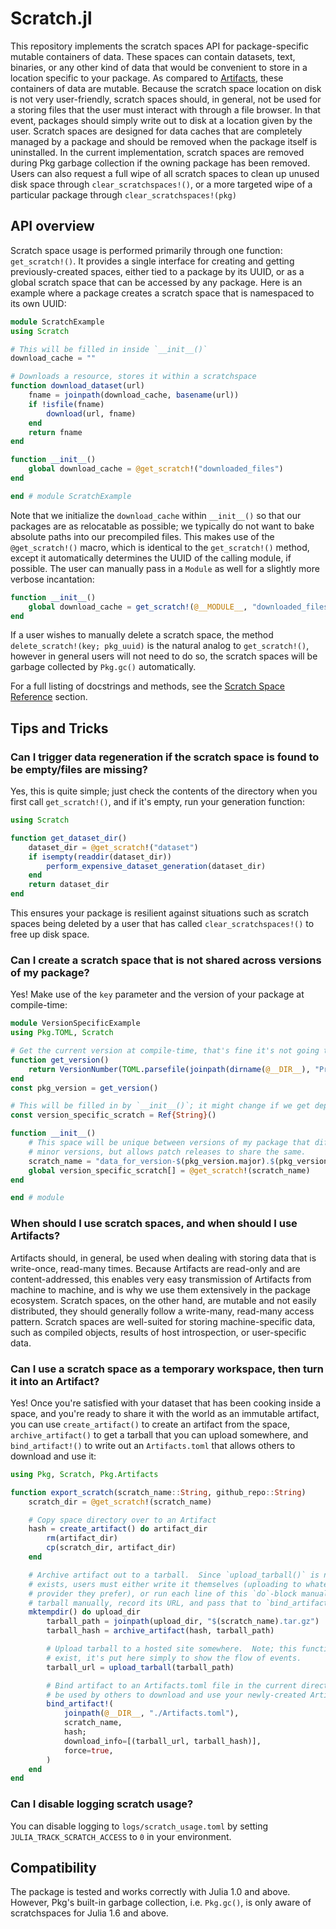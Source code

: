 # Scratch.jl

This repository implements the scratch spaces API for package-specific mutable containers of data.
These spaces can contain datasets, text, binaries, or any other kind of data that would be convenient to store in a location specific to your package.
As compared to [Artifacts](https://pkgdocs.julialang.org/v1/artifacts/), these containers of data are mutable.
Because the scratch space location on disk is not very user-friendly, scratch spaces should, in general, not be used for a storing files that the user must interact with through a file browser.
In that event, packages should simply write out to disk at a location given by the user.
Scratch spaces are designed for data caches that are completely managed by a package and should be removed when the package itself is uninstalled.
In the current implementation, scratch spaces are removed during Pkg garbage collection if the owning package has been removed.
Users can also request a full wipe of all scratch spaces to clean up unused disk space through `clear_scratchspaces!()`, or a more targeted wipe of a particular package through `clear_scratchspaces!(pkg)`

## API overview

Scratch space usage is performed primarily through one function: `get_scratch!()`.
It provides a single interface for creating and getting previously-created spaces, either tied to a package by its UUID, or as a global scratch space that can be accessed by any package.
Here is an example where a package creates a scratch space that is namespaced to its own UUID:

```julia
module ScratchExample
using Scratch

# This will be filled in inside `__init__()`
download_cache = ""

# Downloads a resource, stores it within a scratchspace
function download_dataset(url)
    fname = joinpath(download_cache, basename(url))
    if !isfile(fname)
        download(url, fname)
    end
    return fname
end

function __init__()
    global download_cache = @get_scratch!("downloaded_files")
end

end # module ScratchExample
```

Note that we initialize the `download_cache` within `__init__()` so that our packages are as relocatable as possible; we typically do not want to bake absolute paths into our precompiled files.
This makes use of the `@get_scratch!()` macro, which is identical to the `get_scratch!()` method, except it automatically determines the UUID of the calling module, if possible. The user can manually pass in a `Module` as well for a slightly more verbose incantation:
```julia
function __init__()
    global download_cache = get_scratch!(@__MODULE__, "downloaded_files")
end
```

If a user wishes to manually delete a scratch space, the method `delete_scratch!(key; pkg_uuid)` is the natural analog to `get_scratch!()`, however in general users will not need to do so, the scratch spaces will be garbage collected by `Pkg.gc()` automatically.

For a full listing of docstrings and methods, see the [Scratch Space Reference](@ref) section.


## Tips and Tricks

### Can I trigger data regeneration if the scratch space is found to be empty/files are missing?

Yes, this is quite simple; just check the contents of the directory when you first call `get_scratch!()`, and if it's empty, run your generation function:

```julia
using Scratch

function get_dataset_dir()
    dataset_dir = @get_scratch!("dataset")
    if isempty(readdir(dataset_dir))
        perform_expensive_dataset_generation(dataset_dir)
    end
    return dataset_dir
end
```

This ensures your package is resilient against situations such as scratch spaces being deleted by a user that has called `clear_scratchspaces!()` to free up disk space.

### Can I create a scratch space that is not shared across versions of my package?

Yes!  Make use of the `key` parameter and the version of your package at compile-time:

```julia
module VersionSpecificExample
using Pkg.TOML, Scratch

# Get the current version at compile-time, that's fine it's not going to change. ;)
function get_version()
    return VersionNumber(TOML.parsefile(joinpath(dirname(@__DIR__), "Project.toml"))["version"])
end
const pkg_version = get_version()

# This will be filled in by `__init__()`; it might change if we get deployed somewhere
const version_specific_scratch = Ref{String}()

function __init__()
    # This space will be unique between versions of my package that different major and
    # minor versions, but allows patch releases to share the same.
    scratch_name = "data_for_version-$(pkg_version.major).$(pkg_version.minor)"
    global version_specific_scratch[] = @get_scratch!(scratch_name)
end

end # module
```

### When should I use scratch spaces, and when should I use Artifacts?

Artifacts should, in general, be used when dealing with storing data that is write-once, read-many times.
Because Artifacts are read-only and are content-addressed, this enables very easy transmission of Artifacts from machine to machine, and is why we use them extensively in the package ecosystem.
Scratch spaces, on the other hand, are mutable and not easily distributed, they should generally follow a write-many, read-many access pattern.
Scratch spaces are well-suited for storing machine-specific data, such as compiled objects, results of host introspection, or user-specific data.

### Can I use a scratch space as a temporary workspace, then turn it into an Artifact?

Yes!  Once you're satisfied with your dataset that has been cooking inside a space, and you're ready to share it with the world as an immutable artifact, you can use `create_artifact()` to create an artifact from the space, `archive_artifact()` to get a tarball that you can upload somewhere, and `bind_artifact!()` to write out an `Artifacts.toml` that allows others to download and use it:

```julia
using Pkg, Scratch, Pkg.Artifacts

function export_scratch(scratch_name::String, github_repo::String)
    scratch_dir = @get_scratch!(scratch_name)

    # Copy space directory over to an Artifact
    hash = create_artifact() do artifact_dir
        rm(artifact_dir)
        cp(scratch_dir, artifact_dir)
    end

    # Archive artifact out to a tarball.  Since `upload_tarball()` is not a function that
    # exists, users must either write it themselves (uploading to whatever hosting
    # provider they prefer), or run each line of this `do`-block manually, upload the
    # tarball manually, record its URL, and pass that to `bind_artifact!()`.
    mktempdir() do upload_dir
        tarball_path = joinpath(upload_dir, "$(scratch_name).tar.gz")
        tarball_hash = archive_artifact(hash, tarball_path)

        # Upload tarball to a hosted site somewhere.  Note; this function does not
        # exist, it's put here simply to show the flow of events.
        tarball_url = upload_tarball(tarball_path)

        # Bind artifact to an Artifacts.toml file in the current directory; this file can
        # be used by others to download and use your newly-created Artifact!
        bind_artifact!(
            joinpath(@__DIR__, "./Artifacts.toml"),
            scratch_name,
            hash;
            download_info=[(tarball_url, tarball_hash)],
            force=true,
        )
    end
end
```

### Can I disable logging scratch usage?

You can disable logging to `logs/scratch_usage.toml` by setting `JULIA_TRACK_SCRATCH_ACCESS` to `0` in your environment.

## Compatibility

The package is tested and works correctly with Julia 1.0 and above. However, Pkg's built-in
garbage collection, i.e. `Pkg.gc()`, is only aware of scratchspaces for
Julia 1.6 and above.
